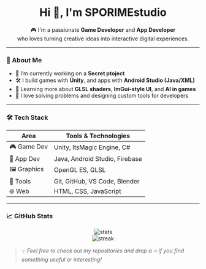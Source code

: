 <!-- GitHub Profile README -->

<h1 align="center">Hi 👋, I'm SPORIMEstudio</h1>
<p align="center">
  🎮 I'm a passionate <strong>Game Developer</strong> and <strong>App Developer</strong><br/>
  who loves turning creative ideas into interactive digital experiences.
</p>

---

### 🧠 About Me

- 🔭 I’m currently working on a **Secret ptoject**
- 🛠️ I build games with **Unity**, and apps with **Android Studio (Java/XML)**  
- 🌱 Learning more about **GLSL shaders**, **ImGui-style UI**, and **AI in games**  
- 🧩 I love solving problems and designing custom tools for developers  

---

### 🛠️ Tech Stack

| Area | Tools & Technologies |
|------|----------------------|
| 🎮 Game Dev | Unity, ItsMagic Engine, C# |
| 📱 App Dev | Java, Android Studio, Firebase |
| 🖼️ Graphics | OpenGL ES, GLSL|
| 🧰 Tools | Git, GitHub, VS Code, Blender |
| 🌐 Web | HTML, CSS, JavaScript |

---



### 📈 GitHub Stats

<p align="center">
  <img src="https://github-readme-stats.vercel.app/api?username=SPORIMEstudio&show_icons=true&theme=radical" alt="stats" />
  <br/>
  <img src="https://github-readme-streak-stats.herokuapp.com/?user=SPORIMEstudio&theme=radical" alt="streak"/>
</p>

> 💡 *Feel free to check out my repositories and drop a ⭐ if you find something useful or interesting!*

